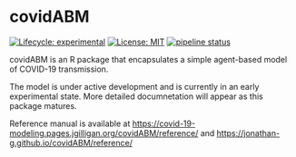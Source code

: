 
# covidABM

<!-- badges: start -->
[![Lifecycle: experimental](https://img.shields.io/badge/lifecycle-experimental-orange.svg)](https://www.tidyverse.org/lifecycle/#experimental)
[![License: MIT](https://img.shields.io/badge/License-MIT-yellow.svg)](https://opensource.org/licenses/MIT)
[![pipeline status](https://gitlab.jgilligan.org/covid-19-modeling/covidABM/badges/master/pipeline.png)](https://gitlab.jgilligan.org/covid-19-modeling/covidABM/-/commits/master)
<!-- badges: end -->

covidABM is an R package that encapsulates a simple agent-based model of 
COVID-19 transmission.

The model is under active development and is currently in an early experimental
state. More detailed documnetation will appear as this package matures.

Reference manual is available at 
<https://covid-19-modeling.pages.jgilligan.org/covidABM/reference/>
and
<https://jonathan-g.github.io/covidABM/reference/>
